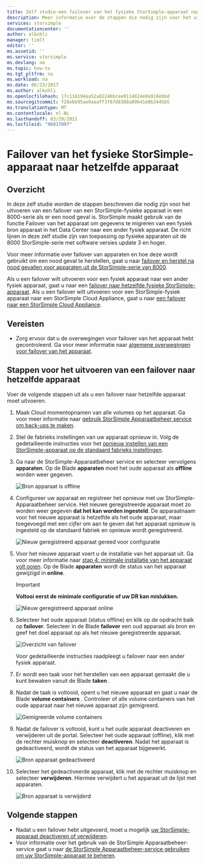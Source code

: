 ```yaml
---
title: Zelf studie-een failover van het fysieke StorSimple-apparaat naar hetzelfde apparaat uitvoeren
description: Meer informatie over de stappen die nodig zijn voor het uitvoeren van een failover naar een fysiek StorSimple 8000-serie apparaat als er sprake is van een nood geval.
services: storsimple
documentationcenter: ''
author: alkohli
manager: timlt
editor: ''
ms.assetid: ''
ms.service: storsimple
ms.devlang: na
ms.topic: how-to
ms.tgt_pltfrm: na
ms.workload: na
ms.date: 06/23/2017
ms.author: alkohli
ms.openlocfilehash: 17c116194aa52a82246bcee9114824e8a918ebbd
ms.sourcegitcommit: f28ebb95ae9aaaff3f87d8388a09b41e0b3445b5
ms.translationtype: MT
ms.contentlocale: nl-NL
ms.lasthandoff: 03/29/2021
ms.locfileid: "96017097"
---
```

# <a name="fail-over-your-storsimple-physical-device-to-same-device"></a>Failover van het fysieke StorSimple-apparaat naar hetzelfde apparaat

## <a name="overview"></a>Overzicht

In deze zelf studie worden de stappen beschreven die nodig zijn voor het uitvoeren van een failover van een StorSimple-fysieke apparaat in een 8000-serie als er een nood geval is. StorSimple maakt gebruik van de functie Failover van het apparaat om gegevens te migreren van een fysiek bron apparaat in het Data Center naar een ander fysiek apparaat. De richt lijnen in deze zelf studie zijn van toepassing op fysieke apparaten uit de 8000 StorSimple-serie met software versies update 3 en hoger.

Voor meer informatie over failover van apparaten en hoe deze wordt gebruikt om een nood geval te herstellen, gaat u naar [failover en herstel na nood gevallen voor apparaten uit de StorSimple-serie van 8000](storsimple-8000-device-failover-disaster-recovery.md).

Als u een failover wilt uitvoeren voor een fysiek apparaat naar een ander fysiek apparaat, gaat u naar een [failover naar hetzelfde fysieke StorSimple-apparaat](storsimple-8000-device-failover-physical-device.md). Als u een failover wilt uitvoeren voor een StorSimple-fysiek apparaat naar een StorSimple Cloud Appliance, gaat u naar [een failover naar een StorSimple Cloud Appliance](storsimple-8000-device-failover-cloud-appliance.md).


## <a name="prerequisites"></a>Vereisten

- Zorg ervoor dat u de overwegingen voor failover van het apparaat hebt gecontroleerd. Ga voor meer informatie naar [algemene overwegingen voor failover van het apparaat](storsimple-8000-device-failover-disaster-recovery.md).


## <a name="steps-to-fail-over-to-the-same-device"></a>Stappen voor het uitvoeren van een failover naar hetzelfde apparaat

Voer de volgende stappen uit als u een failover naar hetzelfde apparaat moet uitvoeren.

1. Maak Cloud momentopnamen van alle volumes op het apparaat. Ga voor meer informatie naar [gebruik StorSimple Apparaatbeheer service om back-ups te maken](storsimple-8000-manage-backup-policies-u2.md).
2. Stel de fabrieks instellingen van uw apparaat opnieuw in. Volg de gedetailleerde instructies voor het [opnieuw instellen van een StorSimple-apparaat op de standaard fabrieks instellingen](storsimple-8000-manage-device-controller.md#reset-the-device-to-factory-default-settings).
3. Ga naar de StorSimple-Apparaatbeheer service en selecteer vervolgens **apparaten**. Op de Blade **apparaten** moet het oude apparaat als **offline** worden weer gegeven.

    ![Bron apparaat is offline](./media/storsimple-8000-device-failover-disaster-recovery/failover-single-dev2.png)

4. Configureer uw apparaat en registreer het opnieuw met uw StorSimple-Apparaatbeheer service. Het nieuwe geregistreerde apparaat moet zo worden weer gegeven **dat het kan worden ingesteld**. De apparaatnaam voor het nieuwe apparaat is hetzelfde als het oude apparaat, maar toegevoegd met een cijfer om aan te geven dat het apparaat opnieuw is ingesteld op de standaard fabriek en opnieuw wordt geregistreerd.

    ![Nieuw geregistreerd apparaat gereed voor configuratie](./media/storsimple-8000-device-failover-disaster-recovery/failover-single-dev3.png)
5. Voor het nieuwe apparaat voert u de installatie van het apparaat uit. Ga voor meer informatie naar [stap 4: minimale installatie van het apparaat volt ooien](storsimple-8000-deployment-walkthrough-u2.md#step-4-complete-minimum-device-setup). Op de Blade **apparaten** wordt de status van het apparaat gewijzigd in **online**.

   > [!IMPORTANT]
   > **Voltooi eerst de minimale configuratie of uw DR kan mislukken.**

    ![Nieuw geregistreerd apparaat online](./media/storsimple-8000-device-failover-disaster-recovery/failover-single-dev7.png)

6. Selecteer het oude apparaat (status offline) en klik op de opdracht balk op **failover**. Selecteer in de Blade **failover** een oud apparaat als bron en geef het doel apparaat op als het nieuwe geregistreerde apparaat.

    ![Overzicht van failover](./media/storsimple-8000-device-failover-disaster-recovery/failover-single-dev11.png)

    Voor gedetailleerde instructies raadpleegt u failover naar een ander fysiek apparaat.

7. Er wordt een taak voor het herstellen van een apparaat gemaakt die u kunt bewaken vanuit de Blade **taken** .

8. Nadat de taak is voltooid, opent u het nieuwe apparaat en gaat u naar de Blade **volume containers** . Controleer of alle volume containers van het oude apparaat naar het nieuwe apparaat zijn gemigreerd.

   ![Gemigreerde volume containers](./media/storsimple-8000-device-failover-disaster-recovery/failover-single-dev13.png)

9. Nadat de failover is voltooid, kunt u het oude apparaat deactiveren en verwijderen uit de portal. Selecteer het oude apparaat (offline), klik met de rechter muisknop en selecteer **deactiveren**. Nadat het apparaat is gedeactiveerd, wordt de status van het apparaat bijgewerkt.

     ![Bron apparaat gedeactiveerd](./media/storsimple-8000-device-failover-disaster-recovery/failover-single-dev14.png)

10. Selecteer het gedeactiveerde apparaat, klik met de rechter muisknop en selecteer **verwijderen**. Hiermee verwijdert u het apparaat uit de lijst met apparaten.

    ![Bron apparaat is verwijderd](./media/storsimple-8000-device-failover-disaster-recovery/failover-single-dev15.png)



## <a name="next-steps"></a>Volgende stappen

* Nadat u een failover hebt uitgevoerd, moet u mogelijk [uw StorSimple-apparaat deactiveren of verwijderen](storsimple-8000-deactivate-and-delete-device.md).
* Voor informatie over het gebruik van de StorSimple Apparaatbeheer-service gaat u naar [de StorSimple Apparaatbeheer-service gebruiken om uw StorSimple-apparaat te beheren](storsimple-8000-manager-service-administration.md).


